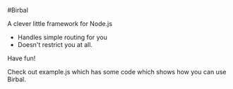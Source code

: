 #Birbal

A clever little framework for Node.js

* Handles simple routing for you
* Doesn't restrict you at all.

Have fun!

Check out example.js which has some code which shows how you can use Birbal.
